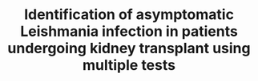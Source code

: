 ---
title: "Identification of asymptomatic Leishmania infection in patients undergoing kidney transplant using multiple tests"
journal: "International Journal of Infectious Diseases"
year: 2024
volume: 138
DOI: 10.1016/j.ijid.2023.11.012
pmid: 
authors: 'Alessandro Deni, Alessandra Mistral De Pascali, Margherita Ortalli, Emma Balducelli, Michele Provenzano, Francesca Ferrara, Marco Busutti, Gaetano La Manna, Lorenzo Zammarchi, Alessandro Bartoloni, others'
---